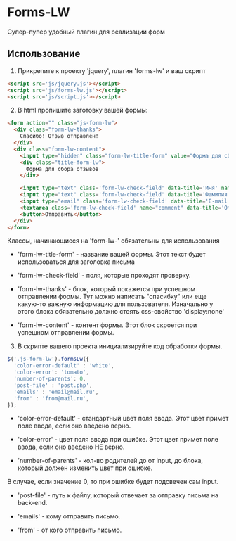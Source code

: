 # Forms-LW

Супер-пупер удобный плагин для реализации форм

## Использование

1. Прикрепите к проекту 'jquery',  плагин 'forms-lw' и ваш скрипт

```html
<script src='js/jquery.js'></script>
<script src='js/forms-lw.js'></script>
<script src='js/script.js'></script>
```
2. В html пропишите заготовку вашей формы:

```html
<form action="" class="js-form-lw">
  <div class="form-lw-thanks">
    Спасибо! Отзыв отправлен!
  </div>
  <div class="form-lw-content">
    <input type="hidden" class="form-lw-title-form" value="Форма для сбора отзывов">
    <div class="title-form-lw">
      Форма для сбора отзывов
    </div>

    <input type="text" class='form-lw-check-field' data-title='Имя' name='name' placeholder="Имя">
    <input type="text" class='form-lw-check-field' data-title='Фамилия' name='last_name' placeholder="Фамилия">
    <input type="email" class='form-lw-check-field' data-title='E-mail' name='email' placeholder="E-mail">
    <textarea class='form-lw-check-field' name="comment" data-title='Отзыв' name='otziv' placeholder="Отзыв"></textarea>
    <button>Отправить</button>
  </div>
</form>
```

Классы, начинающиеся на 'form-lw-' обязательны для использования

* 'form-lw-title-form' - название вашей формы. Этот текст будет использоваться для заголовка письма

* 'form-lw-check-field' - поля, которые проходят проверку.

* 'form-lw-thanks' - блок, который покажется при успешном отправлении формы. Тут можно написать "спасибку" или еще какую-то важную информацию для пользователя. Изначально у этого блока обязательно должно стоять css-свойство 'display:none'

* 'form-lw-content' - контент формы. Этот блок скроется при успешном отправлении формы.

3. В скрипте вашего проекта инициализируйте код обработки формы.

```javascript
$('.js-form-lw').formsLw({
  'color-error-default' : 'white',
  'color-error': 'tomato',
  'number-of-parents': 0,
  'post-file' : 'post.php',
  'emails' : 'email@mail.ru',
  'from' : 'from@mail.ru',
});
```

* 'color-error-default' - стандартный цвет поля ввода. Этот цвет примет поле ввода, если оно введено верно.

* 'color-error' - цвет поля ввода при ошибке. Этот цвет примет поле ввода, если оно введено НЕ верно.

* 'number-of-parents' - кол-во родителей до от input, до блока, который должен изменить цвет при ошибке.

В случае, если значение 0, то при ошибке будет подсвечен сам input.

* 'post-file' - путь к файлу, который отвечает за отправку письма на back-end.

* 'emails' - кому отправить письмо.

* 'from' - от кого отправить письмо.
